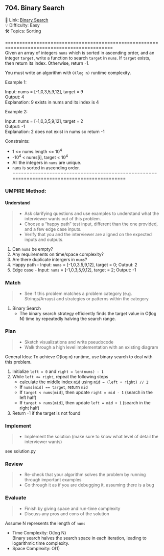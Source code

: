 ## 704. Binary Search
🔗 Link: [Binary Search](https://leetcode.com/problems/binary-search/description/)<br>
💡 Difficulty: Easy<br>
🛠️ Topics: Sorting<br>

============================================================================================<br>
Given an array of integers `nums` which is sorted in ascending order, and an integer `target`, write a function to search `target` in `nums`. If `target` exists, then return its index. Otherwise, return -1.<br>

You must write an algorithm with `O(log n)` runtime complexity.<br>

 

Example 1:<br>

Input: nums = [-1,0,3,5,9,12], target = 9<br>
Output: 4<br>
Explanation: 9 exists in nums and its index is 4<br>

Example 2:<br>

Input: nums = [-1,0,3,5,9,12], target = 2<br>
Output: -1<br>
Explanation: 2 does not exist in nums so return -1<br>
 

Constraints:<br>

- 1 <= nums.length <= 10<sup>4</sup>
- -10<sup>4</sup> < nums[i], target < 10<sup>4</sup>
- All the integers in `nums` are unique.
- `nums` is sorted in ascending order.
===========================================================================================<br>
### UMPIRE Method:
#### Understand

> - Ask clarifying questions and use examples to understand what the interviewer wants out of this problem.
> - Choose a “happy path” test input, different than the one provided, and a few edge case inputs. 
> - Verify that you and the interviewer are aligned on the expected inputs and outputs.
1. Can `nums` be empty?<br>
2. Any requirements on time/space complexity?<br>
3. Are there duplicate intergers in `nums`?<br>
4. Happy path - Input: `nums` = [-1,0,3,5,9,12], target = 0; Output: 2
5. Edge case - Input: `nums` = [-1,0,3,5,9,12], target = 2; Output: -1

### Match
> - See if this problem matches a problem category (e.g. Strings/Arrays) and strategies or patterns within the category
1. Binary Search
   - The binary search strategy efficiently finds the target value in O(log N) time by repeatedly halving the search range.

   
### Plan
> - Sketch visualizations and write pseudocode
> - Walk through a high level implementation with an existing diagram

General Idea: To achieve O(log n) runtime, use binary search to deal with this problem.<br>

1) Initialize `left = 0` and `right = len(nums) - 1` 
2) While `left <= right`, repeat the following steps
   - calculate the middle index `mid` using `mid = (left + right) // 2`
   - If `nums[mid] == target`, return `mid`
   - If `target < nums[mid]`, then update `right = mid - 1` (search in the left half)
   - If `target > nums[mid]`, then update `left = mid + 1` (search in the right half)
6) Return -1 if the target is not found
    
### Implement
> - Implement the solution (make sure to know what level of detail the interviewer wants)

see solution.py

### Review
> - Re-check that your algorithm solves the problem by running through important examples
> - Go through it as if you are debugging it, assuming there is a bug
### Evaluate
> - Finish by giving space and run-time complexity
> - Discuss any pros and cons of the solution

Assume N represents the length of `nums`

- Time Complexity: O(log N)<br>
  Binary search halves the search space in each iteration, leading to logarithmic time complexity.
- Space Complexity: O(1)
  
